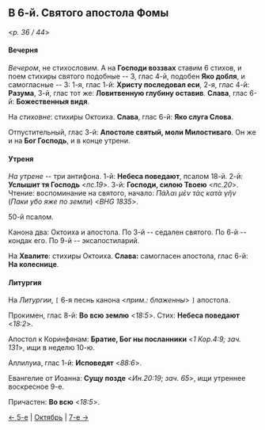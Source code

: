 
## В 6-й. Святого апостола Фомы

<*p. 36 / 44*>

#### Вечерня

*Вечером*, не стихословим. А на **Господи воззвах** ставим 6 стихов, и поем стихиры святого подобные -- 3, 
глас 4-й, подобен **Яко добля**, и самогласные -- 3: 1-я, глас 1-й:  **Христу последовал еси**, 
2-я, глас 4-й: **Разума**, 3-й, глас тот же: **Ловитвенную глубину оставив**. 
**Слава**, глас 6-й: **Божественныя видя**.

На *стиховне*: стихиры Октоиха. **Слава**, глас 6-й: **Яко слуга Слова**.

Отпустительный, глас 3-й: **Апостоле святый, моли Милостиваго**. 
Он же и на **Бог Господь**, и в конце утрени. 

#### Утреня

*На утрене* -- три антифона. 
1-й: **Небеса поведают**, псалом 18-й. 
2-й: **Услышит тя Господь** <*пс.19*>. 
3-й: **Господи, силою Твоею** <*пс.20*>. 
Чтение: воспоминание на святого, начало: *Πάλαι μὲν τὰς κατὰ γῆν* (*Паки убо яже по земли*) <*BHG 1835*>. 

50-й псалом.   

Канона два: Октоиха и апостола. 
По 3-й -- седален святого. 
По 6-й -- кондак его. 
По 9-й -- эксапостиларий.   

На **Хвалите**: стихиры Октоиха. **Слава:** самогласен апостола, глас 6-й: **На колеснице**.    

#### Литургия 

На *Литургии*, `[` 6-я песнь канона <*прим.: блаженны*> `]` апостола. 

Прокимен, глас 8-й: **Во всю землю** <*18:5*>. Стих: **Небеса поведают** <*18:2*>. 

Апостол к Коринфянам: **Братие, Бог ны посланники** <*1 Кор.4:9; зач. 131*>, ищи в неделю 10-ю. 

Аллилуиа, глас 1-й: **Исповедят** <*88:6*>. 

Евангелие от Иоанна: **Сущу позде** <*Ин.20:19; зач. 65*>, ищи утреннее воскресное 9-е.

Причастен: **Во всю** <*18:5*>.

[← 5-е](10_05_MES.ru.md) | [Октябрь](README.md#6-й) | [7-е →](10_07_MES.ru.md)
